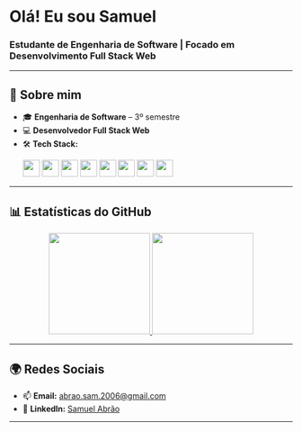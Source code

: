 #  **Olá! Eu sou Samuel**  
### **Estudante de Engenharia de Software | Focado em Desenvolvimento Full Stack Web**

---

## 🚀 **Sobre mim**  
- 🎓 **Engenharia de Software** – 3º semestre  
- 💻 **Desenvolvedor Full Stack Web**  
- 🛠️ **Tech Stack:**  
   <p align="left">
       <img src="https://img.shields.io/badge/-JavaScript-333333?style=flat&logo=javascript" height="30"/>
       <img src="https://img.shields.io/badge/-Node.js-333333?style=flat&logo=node.js" height="30"/>
       <img src="https://img.shields.io/badge/-React-333333?style=flat&logo=react" height="30"/>
       <img src="https://img.shields.io/badge/-HTML-333333?style=flat&logo=html5" height="30"/>
       <img src="https://img.shields.io/badge/-CSS-333333?style=flat&logo=css3&logoColor=1572B6" height="30"/>
       <img src="https://img.shields.io/badge/-Python-333333?style=flat&logo=python" height="30"/>
       <img src="https://img.shields.io/badge/-Flask-333333?style=flat&logo=flask" height="30"/>
       <img src="https://img.shields.io/badge/-Git-333333?style=flat&logo=git" height="30"/>
   </p>
  
---

## 📊 **Estatísticas do GitHub**  

<div align="center">
  <a href="https://github.com/samuka7abr">
    <img height="180em" src="https://github-readme-stats.vercel.app/api?username=samuka7abr&show_icons=true&theme=dark&count_private=true"/>
    <img height="180em" src="https://github-readme-stats.vercel.app/api/top-langs/?username=samuka7abr&layout=compact&exclude_repo=Modelagem-E-Programacao-Estatistica&exclude_repo=Jogo-da-cobrinha-c-&theme=dark"/>
  </a>
</div>

---

## 🌍 **Redes Sociais**  
- 📫 **Email:** [abrao.sam.2006@gmail.com](mailto:abrao.sam.2006@gmail.com)  
- 💼 **LinkedIn:** [Samuel Abrão](https://www.linkedin.com/in/samuel-abr%C3%A3o-0655a12ba/)  

---


